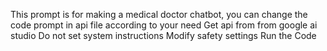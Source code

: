 This prompt is for making a medical doctor chatbot, you can change the code prompt in api file according to your need
Get api from from google ai studio 
Do not set system instructions
Modify safety settings
Run the Code
